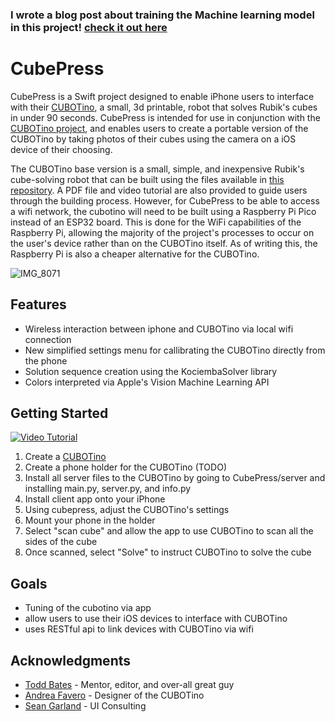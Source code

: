 ### I wrote a blog post about training the Machine learning model in this project! [check it out here](https://medium.com/@robertbates1995/unleashing-the-power-of-ai-revolutionizing-rubiks-cube-solving-86310e077d8)

# CubePress

CubePress is a Swift project designed to enable iPhone users to interface with their [CUBOTino](https://github.com/AndreaFavero71/CUBOTino_base_version), a small, 3d printable, robot that solves Rubik's cubes in under 90 seconds. CubePress is intended for use in conjunction with the [CUBOTino project](https://github.com/AndreaFavero71/CUBOTino_base_version), and enables users to create a portable version of the CUBOTino by taking photos of their cubes using the camera on a iOS device of their choosing.

The CUBOTino base version is a small, simple, and inexpensive Rubik's cube-solving robot that can be built using the files available in [this repository](https://github.com/AndreaFavero71/CUBOTino_base_version). A PDF file and video tutorial are also provided to guide users through the building process. However, for CubePress to be able to access a wifi network, the cubotino will need to be built using a Raspberry Pi Pico instead of an ESP32 board. This is done for the WiFi capabilities of the Raspberry Pi, allowing the majority of the project's processes to occur on the user's device rather than on the CUBOTino itself. As of writing this, the Raspberry Pi is also a cheaper alternative for the CUBOTino.

![IMG_8071](https://user-images.githubusercontent.com/37717366/221045957-b61207f2-ea5b-4ae6-8c91-ca06c16dbc81.JPG)

## Features
- Wireless interaction between iphone and CUBOTino via local wifi connection
- New simplified settings menu for callibrating the CUBOTino directly from the phone
- Solution sequence creation using the KociembaSolver library
- Colors interpreted via Apple's Vision Machine Learning API
 
## Getting Started

[![Video Tutorial](https://img.youtube.com/vi/MXvz6RXCK/0.jpg)](https://www.youtube.com/watch?v=MXvz6RXCK-s)

1. Create a [CUBOTino](https://github.com/AndreaFavero71/CUBOTino_base_version)
2. Create a phone holder for the CUBOTino (TODO)
3. Install all server files to the CUBOTino by going to CubePress/server and installing main.py, server.py, and info.py
4. Install client app onto your iPhone
5. Using cubepress, adjust the CUBOTino's settings
6. Mount your phone in the holder
7. Select "scan cube" and allow the app to use CUBOTino to scan all the sides of the cube
8. Once scanned, select "Solve" to instruct CUBOTino to solve the cube

## Goals
- Tuning of the cubotino via app
- allow users to use their iOS devices to interface with CUBOTino
- uses RESTful api to link devices with CUBOTino via wifi

## Acknowledgments

- [Todd Bates](https://github.com/toddwbates) - Mentor, editor, and over-all great guy
- [Andrea Favero](https://github.com/AndreaFavero71) - Designer of the CUBOTino
- [Sean Garland](https://www.linkedin.com/in/sean-garland/) - UI Consulting

